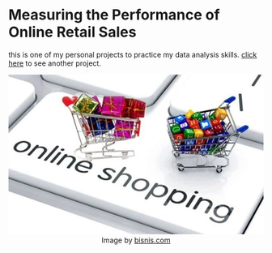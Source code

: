 # Measuring the Performance of Online Retail Sales
this is one of my personal projects to practice my data analysis skills. <a href="https://github.com/lanafuadi?tab=repositories">click here</a> to see another project.


<p align="center">
  <img src="images/online_shopping.jpg" width="auto" height="auto">
  <br>
  Image by <a href="https://ekonomi.bisnis.com/read/20210808/12/1427409/pengamat-ungkap-alasan-pertumbuhan-ritel-online-tak-bertahan-lama">bisnis.com</a>
</p>